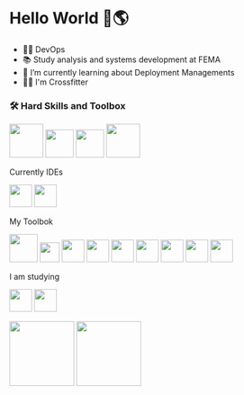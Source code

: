 
# Hello World 🦕🌎


- 👩‍💻 DevOps
- 📚 Study analysis and systems development at FEMA
- 🌱 I’m currently learning about Deployment Managements
- 🏋️‍♀️ I'm Crossfitter



### 🛠️ Hard Skills and Toolbox

<img src="https://cdn.jsdelivr.net/gh/devicons/devicon@latest/icons/java/java-original.svg" width="60" height="60" /> <img                                                                        src="https://cdn.jsdelivr.net/gh/devicons/devicon@latest/icons/spring/spring-original.svg" width="50" height="50"/> <img 
src="https://cdn.jsdelivr.net/gh/devicons/devicon@latest/icons/junit/junit-original.svg" width="50" height="50" /> <img
src="https://cdn.jsdelivr.net/gh/devicons/devicon@latest/icons/angular/angular-original.svg" width="60" height="60"/> 

Currently IDEs

<img src="https://cdn.jsdelivr.net/gh/devicons/devicon@latest/icons/intellij/intellij-original.svg" width="40" height="40" /> <img
src="https://cdn.jsdelivr.net/gh/devicons/devicon@latest/icons/vscode/vscode-original.svg" width="40" height="40" />


My Toolbok

<img src="https://cdn.jsdelivr.net/gh/devicons/devicon@latest/icons/docker/docker-original-wordmark.svg" width="50" height="50" /> <img
src="https://cdn.jsdelivr.net/gh/devicons/devicon@latest/icons/rabbitmq/rabbitmq-original.svg" width="35" height="35" /> <img
src="https://cdn.jsdelivr.net/gh/devicons/devicon@latest/icons/git/git-original.svg" width="40" height="40" /> <img
src="https://cdn.jsdelivr.net/gh/devicons/devicon@latest/icons/postman/postman-original.svg" width="40" height="40" /> <img
src="https://cdn.jsdelivr.net/gh/devicons/devicon@latest/icons/podman/podman-original.svg" width="40" height="40"/> <img
src="https://cdn.jsdelivr.net/gh/devicons/devicon@latest/icons/grafana/grafana-original-wordmark.svg" width="40" height="40" /> <img
src="https://cdn.jsdelivr.net/gh/devicons/devicon@latest/icons/postgresql/postgresql-original.svg" width="40" height="40"/> <img
src="https://cdn.jsdelivr.net/gh/devicons/devicon@latest/icons/mysql/mysql-original-wordmark.svg" width="40" height="40" /> <img
src="https://cdn.jsdelivr.net/gh/devicons/devicon@latest/icons/linux/linux-original.svg" width="40" height="40" />


I am studying

<img src="https://cdn.jsdelivr.net/gh/devicons/devicon@latest/icons/nginx/nginx-original.svg" width="40" height="40" /> <img
src="https://cdn.jsdelivr.net/gh/devicons/devicon@latest/icons/kubernetes/kubernetes-original.svg" width="40" height="40" /> 


<div>
<img loading="lazy" height="115em" src="https://github-readme-stats.vercel.app/api/top-langs/?username=Gvcunhadev&layout=compact&langs_count=7&theme=dark"/> <img loading="lazy" height="115em" src="https://github-readme-stats.vercel.app/api?username=Gvcunhadev&show_icons=true&theme=dark&include_all_commits=true&count_private=true"/>
</div>

